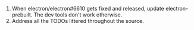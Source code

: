 1. When electron/electron#6610 gets fixed and released, update electron-prebuilt. The dev tools don't work otherwise.
2. Address all the TODOs littered throughout the source.
